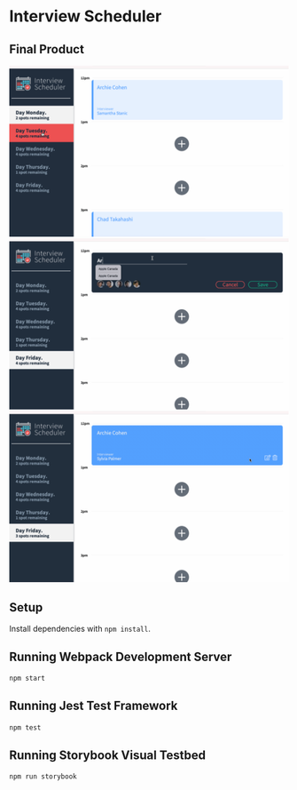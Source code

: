 # Interview Scheduler
## Final Product

!["Toggle days"](https://github.com/tsun812/scheduler/blob/master/docs/scheduler_days.gif)
!["Create appointment"](https://github.com/tsun812/scheduler/blob/master/docs/scheduler_create2.gif)
!["Delete existing appointment"](https://github.com/tsun812/scheduler/blob/master/docs/scheduler_delete.gif)
## Setup

Install dependencies with `npm install`.

## Running Webpack Development Server

```sh
npm start
```

## Running Jest Test Framework

```sh
npm test
```

## Running Storybook Visual Testbed

```sh
npm run storybook
```
